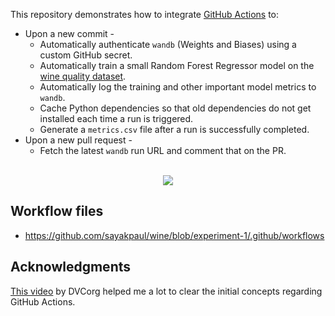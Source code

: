 This repository demonstrates how to integrate [GitHub Actions](https://docs.github.com/en/actions) to:

- Upon a new commit - 
  - Automatically authenticate `wandb` (Weights and Biases) using a custom GitHub secret. 
  - Automatically train a small Random Forest Regressor model on the [wine quality dataset](https://www.kaggle.com/uciml/red-wine-quality-cortez-et-al-2009).
  - Automatically log the training and other important model metrics to `wandb`. 
  - Cache Python dependencies so that old dependencies do not get installed each time a run is triggered. 
  - Generate a `metrics.csv` file after a run is successfully completed. 
- Upon a new pull request - 
  - Fetch the latest `wandb` run URL and comment that on the PR.

<br>
<div align="center"><img src="https://i.ibb.co/JqZWHDC/image.png"></img></div>


## Workflow files
* https://github.com/sayakpaul/wine/blob/experiment-1/.github/workflows

## Acknowledgments

[This video](https://www.youtube.com/watch?v=9BgIDqAzfuA) by DVCorg helped me a lot to clear the initial concepts regarding GitHub Actions. 
